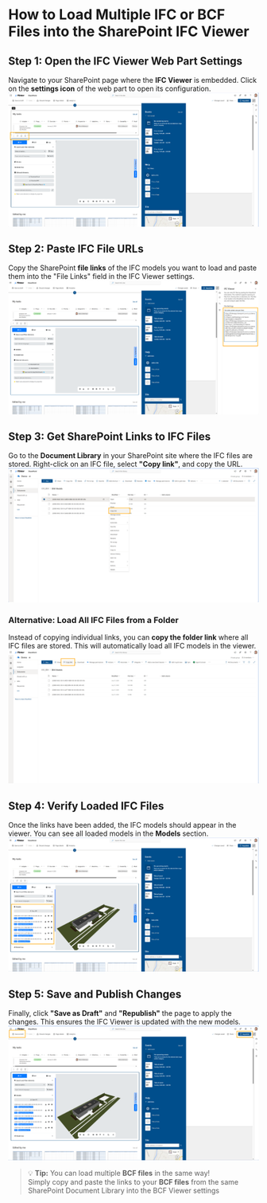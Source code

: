 
# How to Load Multiple IFC or BCF Files into the SharePoint IFC Viewer

## Step 1: Open the IFC Viewer Web Part Settings  
Navigate to your SharePoint page where the **IFC Viewer** is embedded. Click on the **settings icon** of the web part to open its configuration.  
![Open Settings]( _media/open-settings-of-ifc-viewer-webpart-in-sharepoint.png)

## Step 2: Paste IFC File URLs  
Copy the SharePoint **file links** of the IFC models you want to load and paste them into the "File Links" field in the IFC Viewer settings.  
![Paste IFC File URLs]( _media/paste-ifc-file-urls-from-same-sharepoint-site-document-library.png)

## Step 3: Get SharePoint Links to IFC Files  
Go to the **Document Library** in your SharePoint site where the IFC files are stored. Right-click on an IFC file, select **"Copy link"**, and copy the URL.  
![Copy Links]( _media/copy-links-to-ifc-files-in-sharepoint-site.png)

### Alternative: Load All IFC Files from a Folder  
Instead of copying individual links, you can **copy the folder link** where all IFC files are stored. This will automatically load all IFC models in the viewer.  
![Copy Folder Link]( _media/alternatively-copy-sharepoint-folder-of-ifc-files-to-load-all-ifc-files-into-the-sharepoint-ifc-viewer.png)

## Step 4: Verify Loaded IFC Files  
Once the links have been added, the IFC models should appear in the viewer. You can see all loaded models in the **Models** section.  
![Loaded IFC Files]( _media/now-all-ifc-files-from-sharepoint-site-have-been-loaded.png)

## Step 5: Save and Publish Changes  
Finally, click **"Save as Draft"** and **"Republish"** the page to apply the changes. This ensures the IFC Viewer is updated with the new models.  
![Save and Publish]( _media/as-last-step-save-and-publish-the-update-of-the-ifc-viewer-webpart-in-your-share-point-site.png)

> 💡 **Tip:** You can load multiple **BCF files** in the same way!  
> Simply copy and paste the links to your **BCF files** from the same SharePoint Document Library into the BCF Viewer settings
